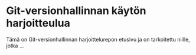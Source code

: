 # Git-versionhallinnan käytön harjoitteulua


Tämä on Git-versionhallinnan harjoittelurepon etusivu ja on tarkoitettu niille, jotka …


